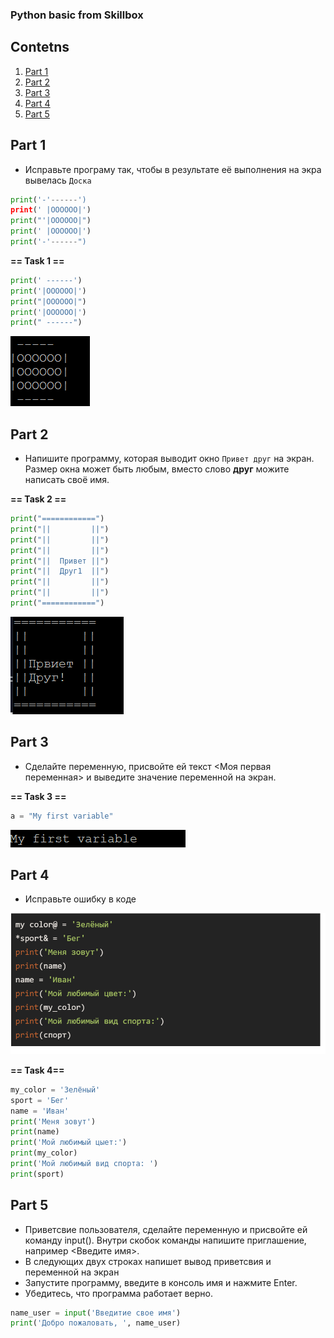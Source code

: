 ### Python basic from Skillbox

## Contetns
1. [Part 1](#patr-1)
2. [Part 2](#part-2)
3. [Part 3](#part-3)
4. [Part 4](#part-4)
5. [Part 5](#part-5)

## Part 1

- Исправьте програму так, чтобы в результате её выполнения на экра вывелась `Доска`


``` python
print('-'------')
print(' |OOOOOO|')
print("'|OOOOOO|")
print(' |OOOOOO|')
print('-'------")
 ``` 

**== Task 1 ==** 
``` python
print(' ------')
print('|OOOOOO|')
print("|OOOOOO|")
print('|OOOOOO|')
print(" ------")
```
![Output](misc/images/cron1.png)

## Part 2
- Напишите программу, которая выводит окно `Привет друг` на экран. Размер окна может быть любым, вместо слово **друг** можите написать своё имя.

**== Task 2 ==**
```python
print("============")
print("||         ||")
print("||         ||")
print("||         ||")
print("||  Привет ||")
print("||  Друг1  ||")
print("||         ||")
print("||         ||")
print("============")
```
![Output](misc/images/cron2.png)

## Part 3
- Сделайте переменную, присвойте ей текст <Моя первая переменная> и выведите значение переменной на экран.

**== Task 3 ==**
```python
a = "My first variable"

```

![Output](misc/images/cron3.png)

## Part 4
- Исправьте ошибку в коде

![error](misc/images/cron4.png)

**== Task 4==**
```python
my_color = 'Зелёный'
sport = 'Бег'
name = 'Иван'
print('Меня зовут')
print(name)
print('Мой любимый цыет:')
print(my_color)
print('Мой любимый вид спорта: ')
print(sport)
```

## Part 5
- Приветсвие пользователя, сделайте переменную и присвойте ей команду input(). Внутри скобок команды напишите приглашение, например <Введите имя>.
- В следующих двух строках напишет вывод приветсвия и переменной на экран
- Запустите программу, введите в консоль имя и нажмите Enter.
- Убедитесь, что программа работает верно.
```python
name_user = input('Введитие свое имя')
print('Добро пожаловать, ', name_user)
```